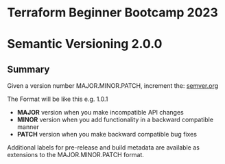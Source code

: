 # Terraform Beginner Bootcamp 2023

# Semantic Versioning 2.0.0
## Summary
Given a version number MAJOR.MINOR.PATCH, increment the:
[semver.org](https://semver.org/)

The Format will be like this e.g. 1.0.1
- **MAJOR** version when you make incompatible API changes
- **MINOR** version when you add functionality in a backward compatible manner
- **PATCH** version when you make backward compatible bug fixes

Additional labels for pre-release and build metadata are available as extensions to the MAJOR.MINOR.PATCH format.

